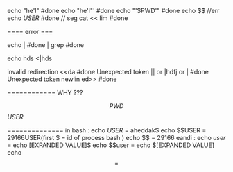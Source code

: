 echo "he'l"   #done
echo "he'l"'  #done
echo "'$PWD'" #done
echo $$       //err
echo $USER$   #done
// seg
cat << lim    #done

==== error ===

echo | #done
| grep #done

echo hds <|hds


invalid redirection    <<da #done
Unexpected token           ||  or |hdfj  or | #done
Unexpected token newlin  ed>> #done



============ WHY ???

$$PWD
$$
$USER$


==============
in bash :
	    echo $USER$ = aheddak$
		echo $$USER = 29166USER(first $ = id of process bash )
		echo $$     = 29166
eandi :
		echo $user$ = echo [EXPANDED VALUE]$
		echo $$user = echo $[EXPANDED VALUE]
		echo $$ 	= $$